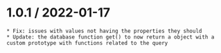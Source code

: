 1.0.1 / 2022-01-17
===================

    * Fix: issues with values not having the properties they should
    * Update: the database function get() to now return a object with a custom prototype with functions related to the query